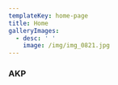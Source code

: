 ```yaml
---
templateKey: home-page
title: Home
galleryImages:
  - desc: ' '
    image: /img/img_0821.jpg
---
```


### AKP

